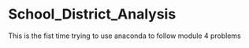 # School_District_Analysis
This is the fist time trying to use anaconda to follow module 4 problems

